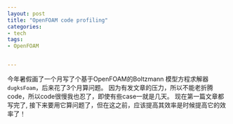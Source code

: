 ```yaml
---
layout: post
title: "OpenFOAM code profiling"
categories:
- tech
tags:
- OpenFOAM


---
```

今年暑假画了一个月写了个基于OpenFOAM的Boltzmann 模型方程求解器`dugksFoam`，后来花了3个月算问题。
因为有发文章的压力，所以不能老折腾code，所以code很慢我也忍了，即使有些case一就是几天。
现在第一篇文章都写完了, 接下来要用它算问题了，但在这之前，应该提高其效率是时候提高它的效率了！


